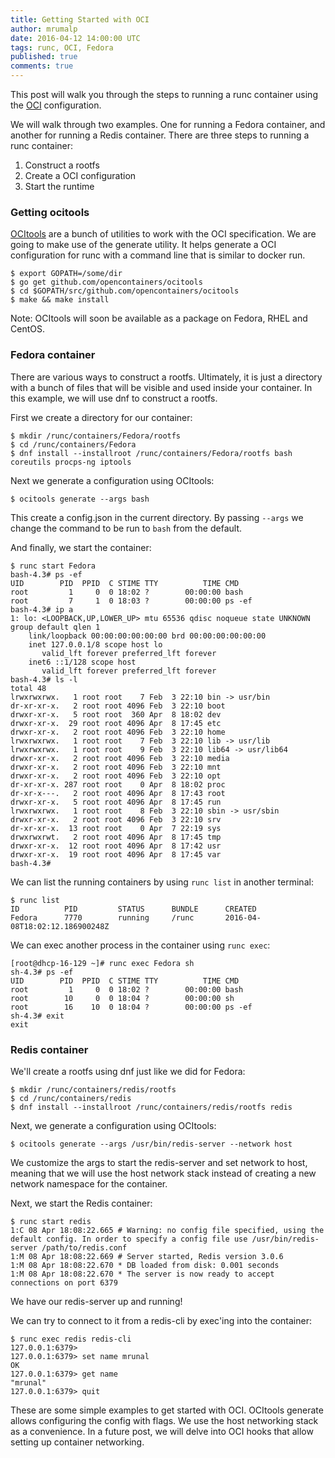 ```yaml
---
title: Getting Started with OCI
author: mrumalp
date: 2016-04-12 14:00:00 UTC
tags: runc, OCI, Fedora
published: true
comments: true
---
```


This post will walk you through the steps to running a runc container using the [OCI](https://github.com/opencontainers/runtime-spec/) configuration.

We will walk through two examples. One for running a Fedora container, and another for running a Redis container.
There are three steps to running a runc container:

1. Construct a rootfs
2. Create a OCI configuration
3. Start the runtime

### Getting ocitools

[OCItools](https://github.com/opencontainers/ocitools) are a bunch of utilities to work with the OCI specification. We are going to make use of the generate utility. It helps generate a OCI configuration for runc with a command line that is similar to docker run.

```
$ export GOPATH=/some/dir
$ go get github.com/opencontainers/ocitools
$ cd $GOPATH/src/github.com/opencontainers/ocitools
$ make && make install
```

Note: OCItools will soon be available as a package on Fedora, RHEL and CentOS.

### Fedora container

There are various ways to construct a rootfs. Ultimately, it is just a directory with a bunch of files that will be visible and used inside your container. In this example, we will use dnf to construct a rootfs.

First we create a directory for our container:

```
$ mkdir /runc/containers/Fedora/rootfs
$ cd /runc/containers/Fedora
$ dnf install --installroot /runc/containers/Fedora/rootfs bash coreutils procps-ng iptools
```

Next we generate a configuration using OCItools:

```
$ ocitools generate --args bash
```

This create a config.json in the current directory. By passing `--args` we change the command to be run to `bash` from the default.

And finally, we start the container:

```
$ runc start Fedora
bash-4.3# ps -ef
UID        PID  PPID  C STIME TTY          TIME CMD
root         1     0  0 18:02 ?        00:00:00 bash
root         7     1  0 18:03 ?        00:00:00 ps -ef
bash-4.3# ip a
1: lo: <LOOPBACK,UP,LOWER_UP> mtu 65536 qdisc noqueue state UNKNOWN group default qlen 1
    link/loopback 00:00:00:00:00:00 brd 00:00:00:00:00:00
    inet 127.0.0.1/8 scope host lo
       valid_lft forever preferred_lft forever
    inet6 ::1/128 scope host
       valid_lft forever preferred_lft forever
bash-4.3# ls -l
total 48
lrwxrwxrwx.   1 root root    7 Feb  3 22:10 bin -> usr/bin
dr-xr-xr-x.   2 root root 4096 Feb  3 22:10 boot
drwxr-xr-x.   5 root root  360 Apr  8 18:02 dev
drwxr-xr-x.  29 root root 4096 Apr  8 17:45 etc
drwxr-xr-x.   2 root root 4096 Feb  3 22:10 home
lrwxrwxrwx.   1 root root    7 Feb  3 22:10 lib -> usr/lib
lrwxrwxrwx.   1 root root    9 Feb  3 22:10 lib64 -> usr/lib64
drwxr-xr-x.   2 root root 4096 Feb  3 22:10 media
drwxr-xr-x.   2 root root 4096 Feb  3 22:10 mnt
drwxr-xr-x.   2 root root 4096 Feb  3 22:10 opt
dr-xr-xr-x. 287 root root    0 Apr  8 18:02 proc
dr-xr-x---.   2 root root 4096 Apr  8 17:43 root
drwxr-xr-x.   5 root root 4096 Apr  8 17:45 run
lrwxrwxrwx.   1 root root    8 Feb  3 22:10 sbin -> usr/sbin
drwxr-xr-x.   2 root root 4096 Feb  3 22:10 srv
dr-xr-xr-x.  13 root root    0 Apr  7 22:19 sys
drwxrwxrwt.   2 root root 4096 Apr  8 17:45 tmp
drwxr-xr-x.  12 root root 4096 Apr  8 17:42 usr
drwxr-xr-x.  19 root root 4096 Apr  8 17:45 var
bash-4.3#
```

We can list the running containers by using `runc list` in another terminal:

```
$ runc list
ID          PID         STATUS      BUNDLE      CREATED
Fedora      7770        running     /runc       2016-04-08T18:02:12.186900248Z
```

We can exec another process in the container using `runc exec`:

```
[root@dhcp-16-129 ~]# runc exec Fedora sh
sh-4.3# ps -ef
UID        PID  PPID  C STIME TTY          TIME CMD
root         1     0  0 18:02 ?        00:00:00 bash
root        10     0  0 18:04 ?        00:00:00 sh
root        16    10  0 18:04 ?        00:00:00 ps -ef
sh-4.3# exit
exit
```

### Redis container

We'll create a rootfs using dnf just like we did for Fedora:

```
$ mkdir /runc/containers/redis/rootfs
$ cd /runc/containers/redis
$ dnf install --installroot /runc/containers/redis/rootfs redis
```

Next, we generate a configuration using OCItools:

```
$ ocitools generate --args /usr/bin/redis-server --network host
```

We customize the args to start the redis-server and set network to host, meaning that we will use the host network stack instead of creating a new network namespace for the container.

Next, we start the Redis container:

```
$ runc start redis
1:C 08 Apr 18:08:22.665 # Warning: no config file specified, using the default config. In order to specify a config file use /usr/bin/redis-server /path/to/redis.conf
1:M 08 Apr 18:08:22.669 # Server started, Redis version 3.0.6
1:M 08 Apr 18:08:22.670 * DB loaded from disk: 0.001 seconds
1:M 08 Apr 18:08:22.670 * The server is now ready to accept connections on port 6379
```

We have our redis-server up and running!

We can try to connect to it from a redis-cli by exec'ing into the container:

```
$ runc exec redis redis-cli
127.0.0.1:6379>
127.0.0.1:6379> set name mrunal
OK
127.0.0.1:6379> get name
"mrunal"
127.0.0.1:6379> quit
```

These are some simple examples to get started with OCI. OCItools generate allows configuring the config with flags.
We use the host networking stack as a convenience. In a future post, we will delve into OCI hooks that allow
setting up container networking.
